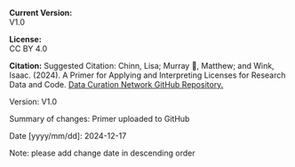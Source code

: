 **Current Version:**  
V1.0

**License:**  
CC BY 4.0

**Citation:**
Suggested Citation: Chinn, Lisa; Murray 🦇, Matthew; and Wink, Isaac. (2024). A Primer for Applying and Interpreting Licenses for Research Data and Code. [Data Curation Network GitHub Repository.](https://github.com/DataCurationNetwork/data-primers)


Version:
V1.0

Summary of changes: Primer uploaded to GitHub

Date [yyyy/mm/dd]: 2024-12-17

Note: please add change date in descending order